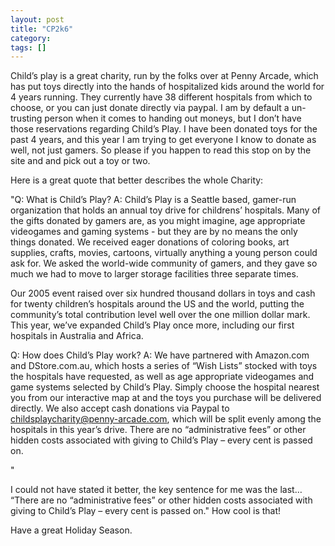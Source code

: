 ```yaml
---
layout: post
title: "CP2k6"
category: 
tags: []
---
```


Child’s play is a great charity, run by the folks over at Penny
Arcade, which has put toys directly into the hands of hospitalized
kids around the world for 4 years running. They currently have 38
different hospitals from which to choose, or you can just donate
directly via paypal. I am by default a un-trusting person when it comes
to handing out moneys, but I don’t have those reservations regarding
Child’s Play. I have been donated toys for the past 4 years, and this
year I am trying to get everyone I know to donate as well, not just
gamers. So please if you happen to read this stop on by the site and and
pick out a toy or two.

Here is a great quote that better describes the whole Charity:

"Q: What is Child’s Play? A: Child’s Play is a Seattle based, gamer-run
organization that holds an annual toy drive for childrens’ hospitals.
Many of the gifts donated by gamers are, as you might imagine, age
appropriate videogames and gaming systems - but they are by no means the
only things donated. We received eager donations of coloring books, art
supplies, crafts, movies, cartoons, virtually anything a young person
could ask for. We asked the world-wide community of gamers, and they
gave so much we had to move to larger storage facilities three separate
times.

Our 2005 event raised over six hundred thousand dollars in toys and cash
for twenty children’s hospitals around the US and the world, putting the
community’s total contribution level well over the one million dollar
mark. This year, we’ve expanded Child’s Play once more, including our
first hospitals in Australia and Africa.

Q: How does Child’s Play work? A: We have partnered with Amazon.com and
DStore.com.au, which hosts a series of “Wish Lists” stocked with toys
the hospitals have requested, as well as age appropriate videogames and
game systems selected by Child’s Play. Simply choose the hospital
nearest you from our interactive map at and the toys you purchase will be
delivered directly. We also accept cash donations via Paypal to
childsplaycharity@penny-arcade.com, which will be split evenly among the
hospitals in this year’s drive. There are no “administrative fees” or
other hidden costs associated with giving to Child’s Play – every cent
is passed on.

"

I could not have stated it better, the key sentence for me was the last…
“There are no “administrative fees” or other hidden costs associated
with giving to Child’s Play – every cent is passed on." How cool is
that!

Have a great Holiday Season.

